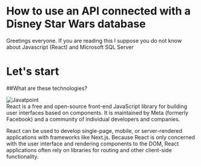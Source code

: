 # How to use an API connected with a Disney Star Wars database

Greetings everyone. If you are reading this I suppose you do not know about Javascript (React) and Microsoft SQL Server

# **Let's start**
##What are these technologies?

![Javatpoint](https://diatomenterprises.com/wp-content/uploads/2022/09/reactJS_logo.jpeg)  
React is a free and open-source front-end JavaScript library for building user interfaces based on components. It is maintained by Meta (formerly Facebook) and a community of individual developers and companies.

React can be used to develop single-page, mobile, or server-rendered applications with frameworks like Next.js. Because React is only concerned with the user interface and rendering components to the DOM, React applications often rely on libraries for routing and other client-side functionality.
